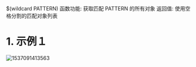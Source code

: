 
$(wildcard PATTERN)
函数功能: 获取匹配 PATTERN 的所有对象
返回值: 使用空格分割的匹配对象列表

# 1. 示例１

![1537091413563](/home/frank/Pictures/Selection_060.png)

